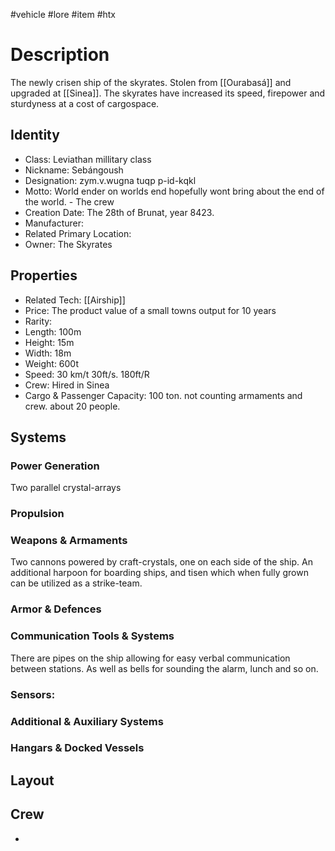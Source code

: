 #vehicle #lore #item #htx 
# Description
The newly crisen ship of the skyrates. Stolen from [[Ourabasá]] and upgraded at [[Sinea]]. The skyrates have increased its speed, firepower and sturdyness at a cost of cargospace.
## Identity
- Class: Leviathan millitary class
- Nickname: Sebángoush
- Designation: zym.v.wugna tuqp p-id-kqkl
- Motto: World ender on worlds end hopefully wont bring about the end of the world. - The crew
- Creation Date: The 28th of Brunat, year 8423.
- Manufacturer:
- Related Primary Location:
- Owner: The Skyrates

## Properties
- Related Tech: [[Airship]]
- Price: The product value of a small towns output for 10 years
- Rarity: 
- Length: 100m
- Height: 15m
- Width: 18m
- Weight: 600t
- Speed: 30 km/t 30ft/s. 180ft/R
- Crew: Hired in Sinea
- Cargo & Passenger Capacity: 100 ton. not counting armaments and crew. about 20 people.

## Systems
### Power Generation
Two parallel crystal-arrays
### Propulsion

### Weapons & Armaments
Two cannons powered by craft-crystals, one on each side of the ship. An additional harpoon for boarding ships, and tisen which when fully grown can be utilized as a strike-team.
### Armor & Defences

### Communication Tools & Systems
There are pipes on the ship allowing for easy verbal communication between stations. As well as bells for sounding the alarm, lunch and so on.
### Sensors:

### Additional & Auxiliary Systems

### Hangars & Docked Vessels

## Layout

## Crew
- 